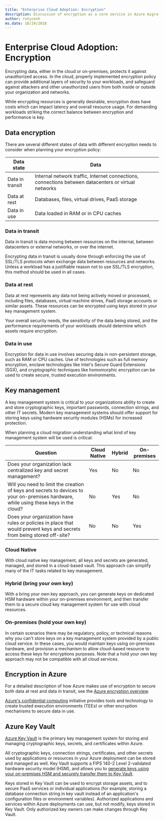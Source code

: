 ```yaml
---
title: "Enterprise Cloud Adoption: Encryption" 
description: Discussion of encryption as a core service in Azure migrations
author: rotycenh
ms.date: 10/29/2018
---
```


# Enterprise Cloud Adoption: Encryption

Encrypting data, either in the cloud or on-premises, protects it against
unauthorized access. In the cloud, properly implemented encryption policy can
provide additional layers of security to your workloads, and safeguard against
attackers and other unauthorized users from both inside or outside your
organization and networks.

While encrypting resources is generally desirable, encryption does have costs
which can impact latency and overall resource usage. For demanding workloads
striking the correct balance between encryption and performance is key.

## Data encryption

There are several different states of data with different encryption needs to consider when planning your encryption policy:

| Data state      | Data                                                                                               |
|-----------------|-----------------------------------------------------------------------------------------------------|
| Data in transit | Internal network traffic, Internet connections, connections between datacenters or virtual networks |
| Data at rest    | Databases, files, virtual drives, PaaS storage                                                      |
| Data in use     | Data loaded in RAM or in CPU caches                                          |

### Data in transit

Data in transit is data moving between resources on the internal, between
datacenters or external networks, or over the internet.

Encrypting data in transit is usually done through enforcing the use of SSL/TLS
protocols when exchange data between resources and networks. Unless a workload
has a justifiable reason not to use SSL/TLS encryption, this method should be
used in all cases.

### Data at rest

Data at rest represents any data not being actively moved or processed,
including files, databases, virtual machine drives, PaaS storage accounts or
similar assets. These resources can be encrypted using keys stored in your key
management system.

Your overall security needs, the sensitivity of the data being stored, and the
performance requirements of your workloads should determine which assets require
encryption.

### Data in use

Encryption for data in use involves securing data in non-persistent storage,
such as RAM or CPU caches. Use of technologies such as full memory encryption,
enclave technologies like Intel's Secure Guard Extensions (SGX), and
cryptographic techniques like homomorphic encryption can be used to create
secure, trusted execution environments.

## Key management

A key management system is critical to your organizations ability to create and
store cryptographic keys, important passwords, connection strings, and other IT
secrets. Modern key management systems should offer support for storing
keys using hardware security modules (HSMs) for increased protection.

When planning a cloud migration understanding what kind of key management system
will be used is critical:

| Question                                                                                                                              | Cloud Native | Hybrid | On-premises |
|---------------------------------------------------------------------------------------------------------------------------------------|--------------|--------|-------------|
| Does your organization lack centralized key and secret management?                                                                    | Yes          | No     | No          |
| Will you need to limit the creation of keys and secrets to devices to your on-premises hardware, while using these keys in the cloud? | No           | Yes    | No          |
| Does your organization have rules or policies in place that would prevent keys and secrets from being stored off-site?                | No           | No     | Yes         |

### Cloud Native

With cloud native key management, all keys and secrets are generated, managed,
and stored in a cloud-based vault. This approach can simplify many of the IT
tasks related to key management.

### Hybrid (bring your own key)

With a bring your own key approach, you can generate keys on dedicated HSM
hardware within your on-premises environment, and then transfer them to a secure
cloud key management system for use with cloud resources.

### On-premises (hold your own key)

In certain scenarios there may be regulatory, policy, or technical reasons why
you can't store keys on a key management system provided by a public cloud
service. In these cases, you would maintain keys using on-premises hardware, and
provision a mechanism to allow cloud-based resource to access these keys for
encryptions purposes. Note that a hold your own key approach may not be
compatible with all cloud services.

## Encryption in Azure

For a detailed description of how Azure makes use of encryption to secure both
data at rest and data in transit, see the [Azure encryption
overview](https://docs.microsoft.com/en-us/azure/security/security-azure-encryption-overview).

[Azure's confidential
computing](https://azure.microsoft.com/en-us/solutions/confidential-compute/)
initiative provides tools and technology to create trusted execution
environments (TEEs) or other encryption mechanisms to secure data in use.

## Azure Key Vault

[Azure Key Vault](https://azure.microsoft.com/en-us/services/key-vault/) is the
primary key management system for storing and managing cryptographic keys,
secrets, and certificates within Azure.

All cryptographic keys, connection strings, certificates, and other secrets used
by applications or resources in your Azure deployment can be stored and managed
as well. Key Vault supports a FIPS 140-2 Level 2-validated hardware security
model (HSM), and allows you to [generate keys using your on-premises HSM and
securely transfer them to Key
Vault](https://docs.microsoft.com/en-us/azure/key-vault/key-vault-hsm-protected-keys).

Keys stored in Key Vault can be used to encrypt storage assets, and to secure
PaaS services or individual applications (for example, storing a database
connection string in key vault instead of an application's configuration files
or environment variables). Authorized applications and services within Azure
deployments can use, but not modify, keys stored in Key Vault. Only authorized key owners
can make changes through Key Vault.
